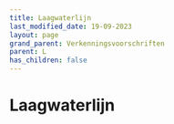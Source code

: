 ```yaml
---
title: Laagwaterlijn
last_modified_date: 19-09-2023
layout: page
grand_parent: Verkenningsvoorschriften
parent: L
has_children: false
---
```


Laagwaterlijn
=============


